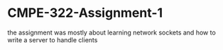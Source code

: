 # CMPE-322-Assignment-1

the assignment was mostly about learning network sockets and how to write a server to handle clients
